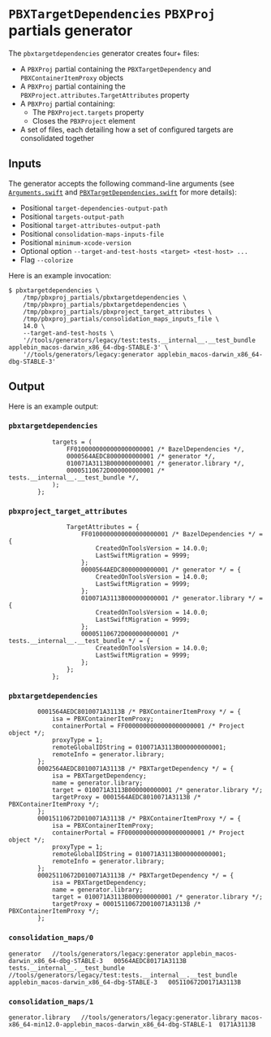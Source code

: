 # `PBXTargetDependencies` `PBXProj` partials generator

The `pbxtargetdependencies` generator creates four+ files:

- A `PBXProj` partial containing the `PBXTargetDependency` and `PBXContainerItemProxy` objects
- A `PBXProj` partial containing the `PBXProject.attributes.TargetAttributes` property
- A `PBXProj` partial containing:
  - The `PBXProject.targets` property
  - Closes the `PBXProject` element
- A set of files, each detailing how a set of configured targets are consolidated together

## Inputs

The generator accepts the following command-line arguments (see
[`Arguments.swift`](src/Generator/Arguments.swift) and
[`PBXTargetDependencies.swift`](src/PBXTargetDependencies.swift) for more
details):

- Positional `target-dependencies-output-path`
- Positional `targets-output-path`
- Positional `target-attributes-output-path`
- Positional `consolidation-maps-inputs-file`
- Positional `minimum-xcode-version`
- Optional option `--target-and-test-hosts <target> <test-host> ...`
- Flag `--colorize`

Here is an example invocation:

```shell
$ pbxtargetdependencies \
    /tmp/pbxproj_partials/pbxtargetdependencies \
    /tmp/pbxproj_partials/pbxtargetdependencies \
    /tmp/pbxproj_partials/pbxproject_target_attributes \
    /tmp/pbxproj_partials/consolidation_maps_inputs_file \
    14.0 \
    --target-and-test-hosts \
    '//tools/generators/legacy/test:tests.__internal__.__test_bundle applebin_macos-darwin_x86_64-dbg-STABLE-3' \
    '//tools/generators/legacy:generator applebin_macos-darwin_x86_64-dbg-STABLE-3'
```

## Output

Here is an example output:

### `pbxtargetdependencies`

```
			targets = (
				FF0100000000000000000001 /* BazelDependencies */,
				0000564AEDC8000000000001 /* generator */,
				010071A3113B000000000001 /* generator.library */,
				00005110672D000000000001 /* tests.__internal__.__test_bundle */,
			);
		};

```

### `pbxproject_target_attributes`

```
				TargetAttributes = {
					FF0100000000000000000001 /* BazelDependencies */ = {
						CreatedOnToolsVersion = 14.0.0;
						LastSwiftMigration = 9999;
					};
					0000564AEDC8000000000001 /* generator */ = {
						CreatedOnToolsVersion = 14.0.0;
						LastSwiftMigration = 9999;
					};
					010071A3113B000000000001 /* generator.library */ = {
						CreatedOnToolsVersion = 14.0.0;
						LastSwiftMigration = 9999;
					};
					00005110672D000000000001 /* tests.__internal__.__test_bundle */ = {
						CreatedOnToolsVersion = 14.0.0;
						LastSwiftMigration = 9999;
					};
				};
			};

```

### `pbxtargetdependencies`

```
		0001564AEDC8010071A3113B /* PBXContainerItemProxy */ = {
			isa = PBXContainerItemProxy;
			containerPortal = FF0000000000000000000001 /* Project object */;
			proxyType = 1;
			remoteGlobalIDString = 010071A3113B000000000001;
			remoteInfo = generator.library;
		};
		0002564AEDC8010071A3113B /* PBXTargetDependency */ = {
			isa = PBXTargetDependency;
			name = generator.library;
			target = 010071A3113B000000000001 /* generator.library */;
			targetProxy = 0001564AEDC8010071A3113B /* PBXContainerItemProxy */;
		};
		00015110672D010071A3113B /* PBXContainerItemProxy */ = {
			isa = PBXContainerItemProxy;
			containerPortal = FF0000000000000000000001 /* Project object */;
			proxyType = 1;
			remoteGlobalIDString = 010071A3113B000000000001;
			remoteInfo = generator.library;
		};
		00025110672D010071A3113B /* PBXTargetDependency */ = {
			isa = PBXTargetDependency;
			name = generator.library;
			target = 010071A3113B000000000001 /* generator.library */;
			targetProxy = 00015110672D010071A3113B /* PBXContainerItemProxy */;
		};

```

### `consolidation_maps/0`

```
generator	//tools/generators/legacy:generator applebin_macos-darwin_x86_64-dbg-STABLE-3	00564AEDC80171A3113B
tests.__internal__.__test_bundle	//tools/generators/legacy/test:tests.__internal__.__test_bundle applebin_macos-darwin_x86_64-dbg-STABLE-3	005110672D0171A3113B

```

### `consolidation_maps/1`

```
generator.library	//tools/generators/legacy:generator.library macos-x86_64-min12.0-applebin_macos-darwin_x86_64-dbg-STABLE-1	0171A3113B

```
